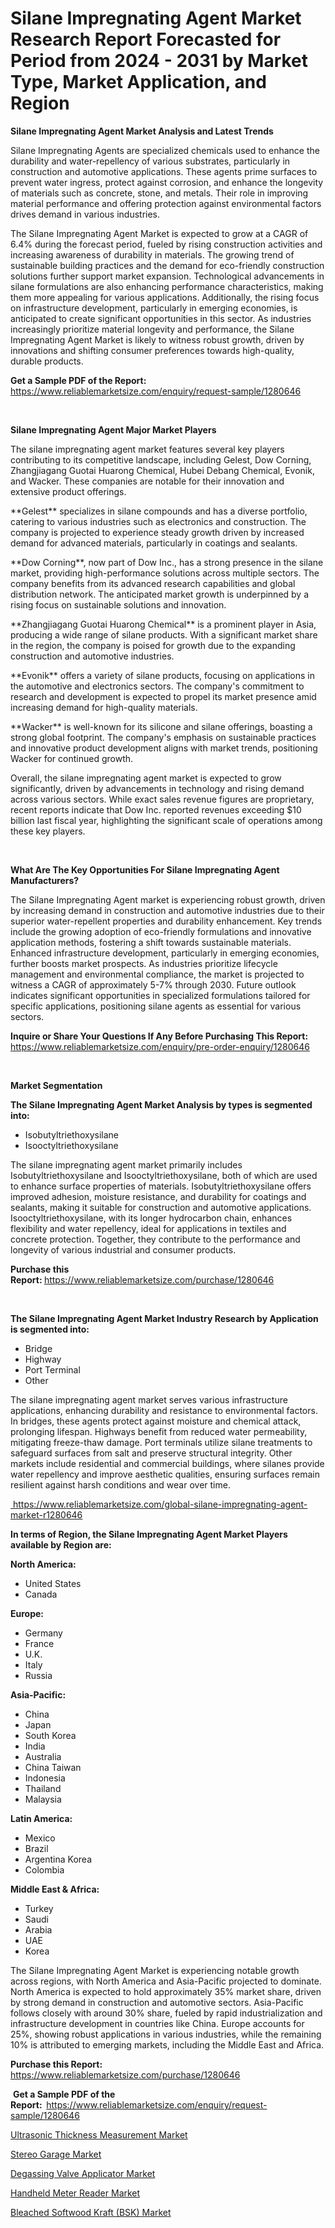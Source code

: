 <p><h1>Silane Impregnating Agent Market Research Report Forecasted for Period from 2024 -  2031 by Market Type, Market Application, and Region</h1></p><p><strong>Silane Impregnating Agent Market Analysis and Latest Trends</strong></p>
<p><p>Silane Impregnating Agents are specialized chemicals used to enhance the durability and water-repellency of various substrates, particularly in construction and automotive applications. These agents prime surfaces to prevent water ingress, protect against corrosion, and enhance the longevity of materials such as concrete, stone, and metals. Their role in improving material performance and offering protection against environmental factors drives demand in various industries.</p><p>The Silane Impregnating Agent Market is expected to grow at a CAGR of 6.4% during the forecast period, fueled by rising construction activities and increasing awareness of durability in materials. The growing trend of sustainable building practices and the demand for eco-friendly construction solutions further support market expansion. Technological advancements in silane formulations are also enhancing performance characteristics, making them more appealing for various applications. Additionally, the rising focus on infrastructure development, particularly in emerging economies, is anticipated to create significant opportunities in this sector. As industries increasingly prioritize material longevity and performance, the Silane Impregnating Agent Market is likely to witness robust growth, driven by innovations and shifting consumer preferences towards high-quality, durable products.</p></p>
<p><strong>Get a Sample PDF of the Report:&nbsp;</strong> <a href="https://www.reliablemarketsize.com/enquiry/request-sample/1280646?utm_campaign=1261&utm_medium=2&utm_source=Github&utm_content=ia&utm_term=18102024&utm_id=silane-impregnating-agent">https://www.reliablemarketsize.com/enquiry/request-sample/1280646</a></p>
<p>&nbsp;</p>
<p><strong>Silane Impregnating Agent Major Market Players</strong></p>
<p><p>The silane impregnating agent market features several key players contributing to its competitive landscape, including Gelest, Dow Corning, Zhangjiagang Guotai Huarong Chemical, Hubei Debang Chemical, Evonik, and Wacker. These companies are notable for their innovation and extensive product offerings.</p><p>**Gelest** specializes in silane compounds and has a diverse portfolio, catering to various industries such as electronics and construction. The company is projected to experience steady growth driven by increased demand for advanced materials, particularly in coatings and sealants.</p><p>**Dow Corning**, now part of Dow Inc., has a strong presence in the silane market, providing high-performance solutions across multiple sectors. The company benefits from its advanced research capabilities and global distribution network. The anticipated market growth is underpinned by a rising focus on sustainable solutions and innovation.</p><p>**Zhangjiagang Guotai Huarong Chemical** is a prominent player in Asia, producing a wide range of silane products. With a significant market share in the region, the company is poised for growth due to the expanding construction and automotive industries.</p><p>**Evonik** offers a variety of silane products, focusing on applications in the automotive and electronics sectors. The company's commitment to research and development is expected to propel its market presence amid increasing demand for high-quality materials.</p><p>**Wacker** is well-known for its silicone and silane offerings, boasting a strong global footprint. The company's emphasis on sustainable practices and innovative product development aligns with market trends, positioning Wacker for continued growth.</p><p>Overall, the silane impregnating agent market is expected to grow significantly, driven by advancements in technology and rising demand across various sectors. While exact sales revenue figures are proprietary, recent reports indicate that Dow Inc. reported revenues exceeding $10 billion last fiscal year, highlighting the significant scale of operations among these key players.</p></p>
<p>&nbsp;</p>
<p><strong>What Are The Key Opportunities For Silane Impregnating Agent Manufacturers?</strong></p>
<p><p>The Silane Impregnating Agent market is experiencing robust growth, driven by increasing demand in construction and automotive industries due to their superior water-repellent properties and durability enhancement. Key trends include the growing adoption of eco-friendly formulations and innovative application methods, fostering a shift towards sustainable materials. Enhanced infrastructure development, particularly in emerging economies, further boosts market prospects. As industries prioritize lifecycle management and environmental compliance, the market is projected to witness a CAGR of approximately 5-7% through 2030. Future outlook indicates significant opportunities in specialized formulations tailored for specific applications, positioning silane agents as essential for various sectors.</p></p>
<p><strong>Inquire or Share Your Questions If Any Before Purchasing This Report:</strong> <a href="https://www.reliablemarketsize.com/enquiry/pre-order-enquiry/1280646?utm_campaign=1261&utm_medium=2&utm_source=Github&utm_content=ia&utm_term=18102024&utm_id=silane-impregnating-agent">https://www.reliablemarketsize.com/enquiry/pre-order-enquiry/1280646</a></p>
<p>&nbsp;</p>
<p><strong>Market Segmentation</strong></p>
<p><strong>The Silane Impregnating Agent Market Analysis by types is segmented into:</strong></p>
<p><ul><li>Isobutyltriethoxysilane</li><li>Isooctyltriethoxysilane</li></ul></p>
<p><p>The silane impregnating agent market primarily includes Isobutyltriethoxysilane and Isooctyltriethoxysilane, both of which are used to enhance surface properties of materials. Isobutyltriethoxysilane offers improved adhesion, moisture resistance, and durability for coatings and sealants, making it suitable for construction and automotive applications. Isooctyltriethoxysilane, with its longer hydrocarbon chain, enhances flexibility and water repellency, ideal for applications in textiles and concrete protection. Together, they contribute to the performance and longevity of various industrial and consumer products.</p></p>
<p><strong>Purchase this Report:&nbsp;</strong><a href="https://www.reliablemarketsize.com/purchase/1280646?utm_campaign=1261&utm_medium=2&utm_source=Github&utm_content=ia&utm_term=18102024&utm_id=silane-impregnating-agent">https://www.reliablemarketsize.com/purchase/1280646</a></p>
<p>&nbsp;</p>
<p><strong>The Silane Impregnating Agent Market Industry Research by Application is segmented into:</strong></p>
<p><ul><li>Bridge</li><li>Highway</li><li>Port Terminal</li><li>Other</li></ul></p>
<p><p>The silane impregnating agent market serves various infrastructure applications, enhancing durability and resistance to environmental factors. In bridges, these agents protect against moisture and chemical attack, prolonging lifespan. Highways benefit from reduced water permeability, mitigating freeze-thaw damage. Port terminals utilize silane treatments to safeguard surfaces from salt and preserve structural integrity. Other markets include residential and commercial buildings, where silanes provide water repellency and improve aesthetic qualities, ensuring surfaces remain resilient against harsh conditions and wear over time.</p></p>
<p><a href="https://www.reliablemarketsize.com/global-silane-impregnating-agent-market-r1280646?utm_campaign=1261&utm_medium=2&utm_source=Github&utm_content=ia&utm_term=18102024&utm_id=silane-impregnating-agent">&nbsp;https://www.reliablemarketsize.com/global-silane-impregnating-agent-market-r1280646</a></p>
<p><strong>In terms of Region, the Silane Impregnating Agent Market Players available by Region are:</strong></p>
<p>
    <p> <strong> North America: </strong>
        <ul>
            <li>United States</li>
            <li>Canada</li>
        </ul>
        </p> 
    <p> <strong> Europe: </strong>
        <ul>
            <li>Germany</li>
            <li>France</li>
            <li>U.K.</li>
            <li>Italy</li>
            <li>Russia</li>
        </ul>
        </p> 
    <p> <strong> Asia-Pacific: </strong>
        <ul>
            <li>China</li>
            <li>Japan</li>
            <li>South Korea</li>
            <li>India</li>
            <li>Australia</li>
            <li>China Taiwan</li>
            <li>Indonesia</li>
            <li>Thailand</li>
            <li>Malaysia</li>
        </ul>
        </p> 
    <p> <strong> Latin America: </strong>
        <ul>
            <li>Mexico</li>
            <li>Brazil</li>
            <li>Argentina Korea</li>
            <li>Colombia</li>
        </ul>
        </p> 
    <p> <strong> Middle East & Africa: </strong>
        <ul>
            <li>Turkey</li>
            <li>Saudi</li>
            <li>Arabia</li>
            <li>UAE</li>
            <li>Korea</li>
        </ul>
    </p>
    </p>
<p><p>The Silane Impregnating Agent Market is experiencing notable growth across regions, with North America and Asia-Pacific projected to dominate. North America is expected to hold approximately 35% market share, driven by strong demand in construction and automotive sectors. Asia-Pacific follows closely with around 30% share, fueled by rapid industrialization and infrastructure development in countries like China. Europe accounts for 25%, showing robust applications in various industries, while the remaining 10% is attributed to emerging markets, including the Middle East and Africa.</p></p>
<p><strong>Purchase this Report: </strong><a href="https://www.reliablemarketsize.com/purchase/1280646?utm_campaign=1261&utm_medium=2&utm_source=Github&utm_content=ia&utm_term=18102024&utm_id=silane-impregnating-agent">https://www.reliablemarketsize.com/purchase/1280646</a></p>
<p>&nbsp;<strong>Get a Sample PDF of the Report:&nbsp;&nbsp;</strong><a href="https://www.reliablemarketsize.com/enquiry/request-sample/1280646?utm_campaign=1261&utm_medium=2&utm_source=Github&utm_content=ia&utm_term=18102024&utm_id=silane-impregnating-agent">https://www.reliablemarketsize.com/enquiry/request-sample/1280646</a></p>
<p><strong></strong></p>
<p><p><a href="https://www.linkedin.com/pulse/charting-future-comprehensive-analysis-global-ultrasonic-osohe?utm_campaign=1261&utm_medium=2&utm_source=Github&utm_content=ia&utm_term=18102024&utm_id=silane-impregnating-agent">Ultrasonic Thickness Measurement Market</a></p><p><a href="https://issuu.com/reportprime-2/docs/stereo-garage-market-size-2030.pptx_9a6d722bbe2fee?utm_campaign=1261&utm_medium=2&utm_source=Github&utm_content=ia&utm_term=18102024&utm_id=silane-impregnating-agent">Stereo Garage Market</a></p><p><a href="https://www.linkedin.com/pulse/degassing-valve-applicator-market-trends-strategic-insights-b616c?utm_campaign=1261&utm_medium=2&utm_source=Github&utm_content=ia&utm_term=18102024&utm_id=silane-impregnating-agent">Degassing Valve Applicator Market</a></p><p><a href="https://issuu.com/reportprime-2/docs/handheld-meter-reader-market-size-2_db9be500ba63d6?utm_campaign=1261&utm_medium=2&utm_source=Github&utm_content=ia&utm_term=18102024&utm_id=silane-impregnating-agent">Handheld Meter Reader Market</a></p><p><a href="https://github.com/pizolina/Market-Research-Report-List-6/blob/main/bleached-softwood-kraft-bsk-market.md?utm_campaign=1261&utm_medium=2&utm_source=Github&utm_content=ia&utm_term=18102024&utm_id=silane-impregnating-agent">Bleached Softwood Kraft (BSK) Market</a></p></p>